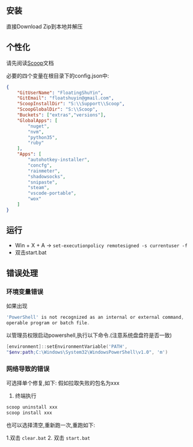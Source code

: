 ﻿## 安装
直接Download Zip到本地并解压

## 个性化
请先阅读[Scoop](https://github.com/lukesampson/scoop)文档

必要的四个变量在根目录下的config.json中:
```json
{
	"GitUserName": "FloatingShuYin",
	"GitEmail": "floatshuyin@gmail.com",
	"ScoopInstallDir": "S:\\Support\\Scoop",
	"ScoopGlobalDir": "S:\\Scoop",
	"Buckets": ["extras","versions"],
	"GlobalApps": [
		"nuget",
		"nvm",
		"python35",
		"ruby"
	],
	"Apps": [
		"autohotkey-installer",
		"concfg",
		"rainmeter",
		"shadowsocks",
		"snipaste",
		"steam",
		"vscode-portable",
		"wox"
	]
}
```
## 运行
- Win + X + A -> `set-executionpolicy remotesigned -s currentuser -f`
-  双击start.bat
## 错误处理

### 环境变量错误
如果出现
```powershell
'PowerShell' is not recognized as an internal or external command,
operable program or batch file.
```
以管理员权限启动powershell,执行以下命令.(注意系统盘盘符是否一致)
```powershell
[environment]::setEnvironmentVariable('PATH',
"$env:path;C:\Windows\System32\WindowsPowerShell\v1.0", 'm')
```

### 网络导致的错误
可选择单个修复,如下:
假如拉取失败的包名为xxx
1. 终端执行
```powershell
scoop uninstall xxx
scoop install xxx
```

也可以选择清空,重新跑一次,重跑如下:

1.双击 `clear.bat`
2. 双击 `start.bat`



